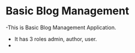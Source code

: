 # Basic Blog Management
-This is Basic Blog Management Application.
- It has 3 roles admin, author, user.
- 

